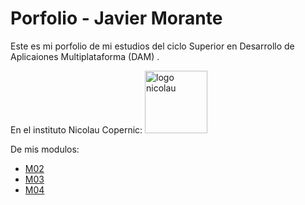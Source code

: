 # Porfolio - Javier Morante

Este es mi porfolio de mi estudios del ciclo Superior en Desarrollo de Aplicaiones Multiplataforma (DAM) .

En el instituto Nicolau Copernic: <img src="https://copernic.cat/images/logos/logo-header.png" alt="logo nicolau" width="100">

De mis modulos:
- [M02](https://github.com/javier-morante/Portfolio/tree/main/Moduls/M02-BaseDeDades)
- [M03](https://github.com/javier-morante/Portfolio/tree/main/Moduls/M03-Programacio)
- [M04](https://github.com/javier-morante/Portfolio/tree/main/Moduls/M04-LlenguatgeDeMarques)

